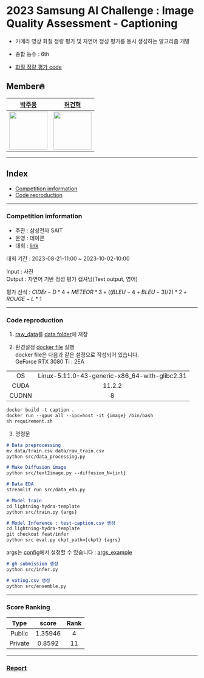 # 2023 Samsung AI Challenge : Image Quality Assessment - Captioning

- 카메라 영상 화질 정량 평가 및 자연어 정성 평가를 동시 생성하는 알고리즘 개발

- 종합 등수 : 6th
- [화질 정량 평가 code](https://github.com/lliee1/Samsung-Image-Quality-Assessment-Mos)

## Member🔥
| [박주용](https://github.com/lliee1)| [허건혁](https://github.com/GeonHyeock) |
| :-: | :-: |
| <img src="https://avatars.githubusercontent.com/lliee1" width="100"> | <img src="https://avatars.githubusercontent.com/GeonHyeock" width="100"> |
***


## Index
* [Competition imformation](#competition-imformation)
* [Code reproduction](#code-reproduction)
***

### Competition imformation

- 주관 : 삼성전자 SAIT
- 운영 : 데이콘
- 대회 : [link](https://dacon.io/competitions/official/236134/overview/description)

대회 기간 : 2023-08-21-11:00 ~ 2023-10-02-10:00

Input : 사진 \
Output : 자연어 기반 정성 평가 캡셔닝(Text output, 영어)

평가 산식 : $CIDEr-D * 4 + METEOR * 3 + ((BLEU-4 + BLEU-3) / 2) * 2 + ROUGE-L * 1$

---

### Code reproduction

1. [raw_data](https://dacon.io/competitions/official/236134/data)를 [data folder](data)에 저장 

2. 환경설정 [docker file](Dockerfile) 실행 \
docker file은 다음과 같은 설정으로 작성되어 있습니다. \
GeForce RTX 3080 Ti : 2EA


|||
|:---:|:---:|
|OS|Linux-5.11.0-43-generic-x86_64-with-glibc2.31|
|CUDA|11.2.2|
|CUDNN|8|


~~~md
docker build -t caption .
docker run --gpus all --ipc=host -it {image} /bin/bash
sh requirement.sh 
~~~
3. 명령문

~~~md
# Data preprocessing
mv data/train.csv data/raw_train.csv
python src/data_processing.py 

# Make Diffusion image
python src/text2image.py --diffusion_N={int}

# Data EDA
streamlit run src/data_eda.py
~~~


~~~md
# Model Train
cd lightning-hydra-template
python src/train.py {args}

# Model Inference : test-caption.csv 생성
cd lightning-hydra-template
git checkout feat/infer
python src eval.py ckpt_path={ckpt} {agrs}
~~~
args는 [config](lightning-hydra-template/configs)에서 설정할 수 있습니다 : [args_example](Reproduct.lua)

~~~md
# gh-submission 생성
python src/infer.py

# voting.csv 생성
python src/ensemble.py
~~~


---
### Score Ranking
|Type|score|Rank|
| :---: | :---: | :---: |
| Public | 1.35946 | 4 |
| Private | 0.8592 | 11 |
---


### [Report](Report.pdf)